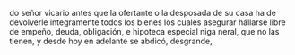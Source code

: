 do señor vicario antes que la ofertante o la desposada de su casa ha
de devolverle integramente todos los bienes los cuales asegurar
hállarse libre de empeño, deuda, obligación, e hipoteca especial niga
neral, que no las tienen, y desde hoy en adelante se abdicó, desgrande,